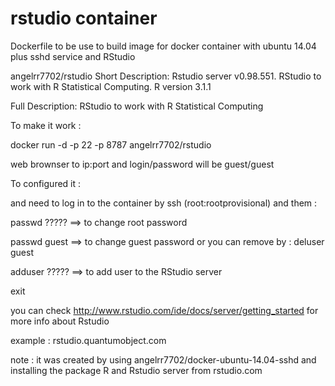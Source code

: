 rstudio container
=================

Dockerfile to be use to build image for docker container with ubuntu 14.04 plus sshd service and RStudio

angelrr7702/rstudio
Short Description:
Rstudio server v0.98.551.
RStudio to work with R Statistical Computing.
R version 3.1.1


Full Description:
RStudio to work with R Statistical Computing

To make it work :

docker run -d -p 22 -p 8787 angelrr7702/rstudio

web brownser to ip:port and login/password will be guest/guest


To configured it :

and need to log in to the container by ssh (root:rootprovisional) and them :

passwd ????? ==> to change root password

passwd guest ==> to change guest password or you can remove by :  deluser guest

adduser ????? ==> to add user to the RStudio server

exit


you can check http://www.rstudio.com/ide/docs/server/getting_started for more info about Rstudio



example : rstudio.quantumobject.com

note : it was created by using angelrr7702/docker-ubuntu-14.04-sshd and installing the package R and Rstudio server from rstudio.com
